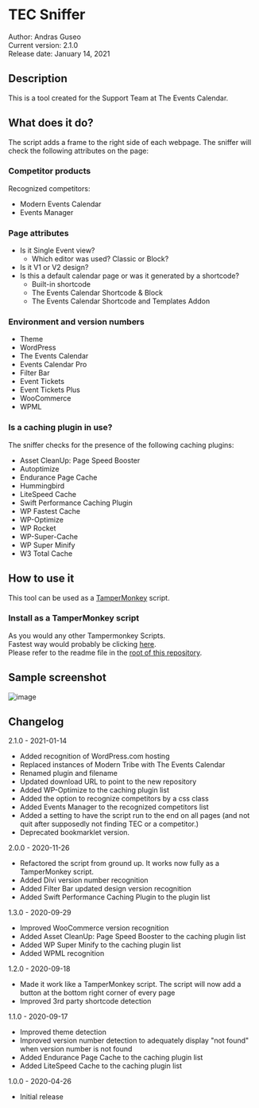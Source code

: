 # TEC Sniffer
Author: Andras Guseo  
Current version: 2.1.0  
Release date: January 14, 2021

## Description
This is a tool created for the Support Team at The Events Calendar.

## What does it do?
The script adds a frame to the right side of each webpage.
The sniffer will check the following attributes on the page:

### Competitor products 
Recognized competitors: 
* Modern Events Calendar
* Events Manager

### Page attributes
* Is it Single Event view?
  * Which editor was used? Classic or Block?
* Is it V1 or V2 design?
* Is this a default calendar page or was it generated by a shortcode?
  * Built-in shortcode
  * The Events Calendar Shortcode & Block
  * The Events Calendar Shortcode and Templates Addon
  
 ### Environment and version numbers
 * Theme 
 * WordPress
 * The Events Calendar
 * Events Calendar Pro
 * Filter Bar
 * Event Tickets
 * Event Tickets Plus
 * WooCommerce
 * WPML
 
 ### Is a caching plugin in use?
The sniffer checks for the presence of the following caching plugins:
* Asset CleanUp: Page Speed Booster
* Autoptimize
* Endurance Page Cache
* Hummingbird
* LiteSpeed Cache
* Swift Performance Caching Plugin
* WP Fastest Cache
* WP-Optimize
* WP Rocket
* WP-Super-Cache
* WP Super Minify
* W3 Total Cache

## How to use it
This tool can be used as a [TamperMonkey](https://www.tampermonkey.net/) script.

### Install as a TamperMonkey script
As you would any other Tampermonkey Scripts.  
Fastest way would probably be clicking [here](https://github.com/the-events-calendar/tampermonkey-scripts/raw/master/other/tec-sniffer.user.js).  
Please refer to the readme file in the [root of this repository](https://github.com/theeventscalendar/tampermonkey-scripts/blob/master/README.md). 

## Sample screenshot

![image](https://dl.dropboxusercontent.com/s/7kgeotpxg3ff95n/shot_201126_113741.jpg)

## Changelog
2.1.0 - 2021-01-14
* Added recognition of WordPress.com hosting
* Replaced instances of Modern Tribe with The Events Calendar
* Renamed plugin and filename
* Updated download URL to point to the new repository
* Added WP-Optimize to the caching plugin list
* Added the option to recognize competitors by a css class
* Added Events Manager to the recognized competitors list
* Added a setting to have the script run to the end on all pages (and not quit after supposedly not finding TEC or a competitor.)
* Deprecated bookmarklet version.

2.0.0 - 2020-11-26
* Refactored the script from ground up. It works now fully as a TamperMonkey script.
* Added Divi version number recognition
* Added Filter Bar updated design version recognition
* Added Swift Performance Caching Plugin to the plugin list

1.3.0 - 2020-09-29
* Improved WooCommerce version recognition
* Added Asset CleanUp: Page Speed Booster to the caching plugin list
* Added WP Super Minify to the caching plugin list
* Added WPML recognition

1.2.0 - 2020-09-18
* Made it work like a TamperMonkey script. The script will now add a button at the bottom right corner of every page
* Improved 3rd party shortcode detection

1.1.0 - 2020-09-17
* Improved theme detection
* Improved version number detection to adequately display "not found" when version number is not found
* Added Endurance Page Cache to the caching plugin list
* Added LiteSpeed Cache to the caching plugin list

1.0.0 - 2020-04-26
* Initial release
